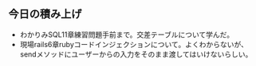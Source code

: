## 今日の積み上げ
- わかりみSQL11章練習問題手前まで。交差テーブルについて学んだ。
- 現場rails6章rubyコードインジェクションについて。よくわからないが、sendメソッドにユーザーからの入力をそのまま渡してはいけないらしい。